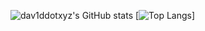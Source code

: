 ![dav1ddotxyz's GitHub stats](https://github-readme-stats.vercel.app/api?username=dav1ddotxyz&show_icons=true&theme=dark)
[![Top Langs](https://github-readme-stats.vercel.app/api/top-langs/?username=dav1ddotxyz&layout=compact)]

